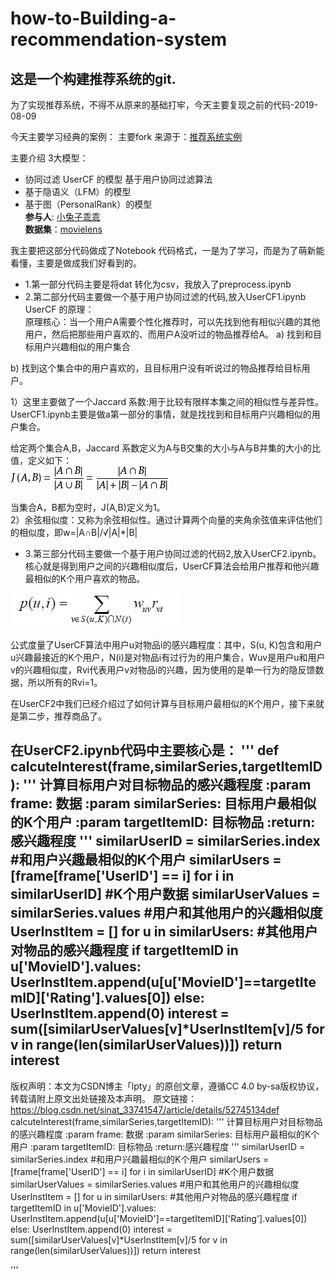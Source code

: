 # how-to-Building-a-recommendation-system
## 这是一个构建推荐系统的git.

为了实现推荐系统，不得不从原来的基础打牢，今天主要复现之前的代码-2019-08-09

今天主要学习经典的案例：
主要fork 来源于：[推荐系统实例](https://github.com/lpty/recommendation)  

主要介绍 3大模型：
* 协同过滤 UserCF 的模型 
基于用户协同过滤算法  
* 基于隐语义（LFM）的模型  
* 基于图（PersonalRank）的模型  
**参与人**: [小兔子乖乖](https://github.com/PandasCute)  
**数据集**：[movielens](http://grouplens.org/datasets/movielens/1m)   

我主要把这部分代码做成了Notebook 代码格式，一是为了学习，而是为了萌新能看懂，主要是做成我们好看到的。

* 1.第一部分代码主要是将dat 转化为csv，我放入了preprocess.ipynb   
* 2.第二部分代码主要做一个基于用户协同过滤的代码,放入UserCF1.ipynb 
UserCF 的原理：     
原理核心：当一个用户A需要个性化推荐时，可以先找到他有相似兴趣的其他用户，然后把那些用户喜欢的、而用户A没听过的物品推荐给A。
a) 找到和目标用户兴趣相似的用户集合

b) 找到这个集合中的用户喜欢的，且目标用户没有听说过的物品推荐给目标用户。


1）这里主要做了一个Jaccard 系数:用于比较有限样本集之间的相似性与差异性。  
UserCF1.ipynb主要是做a第一部分的事情，就是找找到和目标用户兴趣相似的用户集合。

给定两个集合A,B，Jaccard 系数定义为A与B交集的大小与A与B并集的大小的比值，定义如下：     
![jaccard图片](https://github.com/PandasCute/how-to-Building-a-recommendation-system/blob/master/8644ebf81a4c510f05fdbf876959252dd42aa576.jpg)

当集合A，B都为空时，J(A,B)定义为1。      
2）余弦相似度：又称为余弦相似性。通过计算两个向量的夹角余弦值来评估他们的相似度，即w=|A∩B|/√|A|*|B|

* 3.第三部分代码主要做一个基于用户协同过滤的代码2,放入UserCF2.ipynb。
核心就是得到用户之间的兴趣相似度后，UserCF算法会给用户推荐和他兴趣最相似的K个用户喜欢的物品。    

![](https://github.com/PandasCute/how-to-Building-a-recommendation-system/blob/master/918077-20181103141555690-125781261.png)

          
公式度量了UserCF算法中用户u对物品i的感兴趣程度：其中，S(u, K)包含和用户u兴趣最接近的K个用户，N(i)是对物品i有过行为的用户集合，Wuv是用户u和用户v的兴趣相似度，Rvi代表用户v对物品i的兴趣，因为使用的是单一行为的隐反馈数据，所以所有的Rvi=1。        

在UserCF2中我们已经介绍过了如何计算与目标用户最相似的K个用户，接下来就是第二步，推荐商品了。

在UserCF2.ipynb代码中主要核心是：
'''
def calcuteInterest(frame,similarSeries,targetItemID):
    '''
    计算目标用户对目标物品的感兴趣程度
    :param frame: 数据
    :param similarSeries: 目标用户最相似的K个用户
    :param targetItemID: 目标物品
    :return:感兴趣程度
    '''
    similarUserID = similarSeries.index                                                 #和用户兴趣最相似的K个用户
    similarUsers = [frame[frame['UserID'] == i] for i in similarUserID]                 #K个用户数据
    similarUserValues = similarSeries.values                                            #用户和其他用户的兴趣相似度
    UserInstItem = []
    for u in similarUsers:                                                              #其他用户对物品的感兴趣程度
        if targetItemID in u['MovieID'].values: UserInstItem.append(u[u['MovieID']==targetItemID]['Rating'].values[0])
        else: UserInstItem.append(0)
    interest = sum([similarUserValues[v]*UserInstItem[v]/5 for v in range(len(similarUserValues))])
    return interest
--------------------- 
版权声明：本文为CSDN博主「lpty」的原创文章，遵循CC 4.0 by-sa版权协议，转载请附上原文出处链接及本声明。
原文链接：https://blog.csdn.net/sinat_33741547/article/details/52745134def calcuteInterest(frame,similarSeries,targetItemID):
    '''
    计算目标用户对目标物品的感兴趣程度
    :param frame: 数据
    :param similarSeries: 目标用户最相似的K个用户
    :param targetItemID: 目标物品
    :return:感兴趣程度
    '''
    similarUserID = similarSeries.index                                                 #和用户兴趣最相似的K个用户
    similarUsers = [frame[frame['UserID'] == i] for i in similarUserID]                 #K个用户数据
    similarUserValues = similarSeries.values                                            #用户和其他用户的兴趣相似度
    UserInstItem = []
    for u in similarUsers:                                                              #其他用户对物品的感兴趣程度
        if targetItemID in u['MovieID'].values: UserInstItem.append(u[u['MovieID']==targetItemID]['Rating'].values[0])
        else: UserInstItem.append(0)
    interest = sum([similarUserValues[v]*UserInstItem[v]/5 for v in range(len(similarUserValues))])
    return interest

'''

